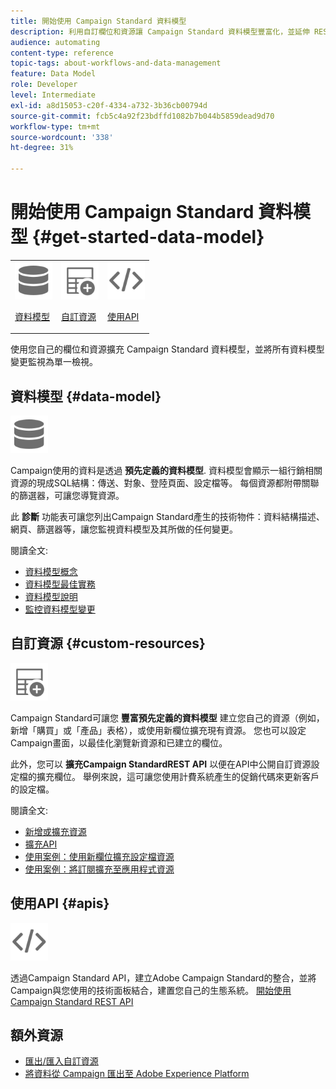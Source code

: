 ```yaml
---
title: 開始使用 Campaign Standard 資料模型
description: 利用自訂欄位和資源讓 Campaign Standard 資料模型豐富化，並延伸 REST API 以公開延伸的欄位。
audience: automating
content-type: reference
topic-tags: about-workflows-and-data-management
feature: Data Model
role: Developer
level: Intermediate
exl-id: a8d15053-c20f-4334-a732-3b36cb00794d
source-git-commit: fcb5c4a92f23bdffd1082b7b044b5859dead9d70
workflow-type: tm+mt
source-wordcount: '338'
ht-degree: 31%

---
```


# 開始使用 Campaign Standard 資料模型 {#get-started-data-model}

<table>
<tr>
<td><img src="assets/do-not-localize/icon_datamodel.svg" width="60px"><p><a href="#data-model">資料模型</a></p></td>
<td><img src="assets/do-not-localize/icon_custom.svg" width="60px"><p><a href="#custom-resources">自訂資源</a></p></td><td><img src="assets/do-not-localize/icon_api.svg" width="60px"><p><a href="#custom-resources">使用API</a></p></td></tr>
</table>

使用您自己的欄位和資源擴充 Campaign Standard 資料模型，並將所有資料模型變更監視為單一檢視。

## 資料模型 {#data-model}

<img src="assets/do-not-localize/icon_datamodel.svg" width="60px">

Campaign使用的資料是透過 **預先定義的資料模型**. 資料模型會顯示一組行銷相關資源的現成SQL結構：傳送、對象、登陸頁面、設定檔等。 每個資源都附帶關聯的篩選器，可讓您導覽資源。

此 **診斷** 功能表可讓您列出Campaign Standard產生的技術物件：資料結構描述、網頁、篩選器等，讓您監視資料模型及其所做的任何變更。

閱讀全文:

* [資料模型概念](../../developing/using/data-model-concepts.md)
* [資料模型最佳實務](../../developing/using/data-model-best-practices.md)
* [資料模型說明](../../developing/using/datamodel-introduction.md)
* [監控資料模型變更](../../developing/using/monitoring-data-model-changes.md)

## 自訂資源 {#custom-resources}

<img src="assets/do-not-localize/icon_custom.svg" width="60px">

Campaign Standard可讓您 **豐富預先定義的資料模型** 建立您自己的資源（例如，新增「購買」或「產品」表格），或使用新欄位擴充現有資源。 您也可以設定Campaign畫面，以最佳化瀏覽新資源和已建立的欄位。

此外，您可以 **擴充Campaign StandardREST API** 以便在API中公開自訂資源設定檔的擴充欄位。 舉例來說，這可讓您使用計費系統產生的促銷代碼來更新客戶的設定檔。

閱讀全文:

* [新增或擴充資源](../../developing/using/key-steps-to-add-a-resource.md)
* [擴充API](../../developing/using/about-extending-the-api.md)
* [使用案例：使用新欄位擴充設定檔資源](../../developing/using/extending-the-profile-resource-with-a-new-field.md)
* [使用案例：將訂閱擴充至應用程式資源](../../developing/using/extending-the-subscriptions-to-an-application-resource.md)

## 使用API {#apis}

<img src="assets/do-not-localize/icon_api.svg" width="60px">

透過Campaign Standard API，建立Adobe Campaign Standard的整合，並將Campaign與您使用的技術面板結合，建置您自己的生態系統。 [開始使用 Campaign Standard REST API](../../api/using/get-started-apis.md)

## 額外資源

* [匯出/匯入自訂資源](https://helpx.adobe.com/campaign/kb/acs-get-started-with-cusres.html)
* [將資料從 Campaign 匯出至 Adobe Experience Platform](../../integrating/using/export-campaign-data.md)
